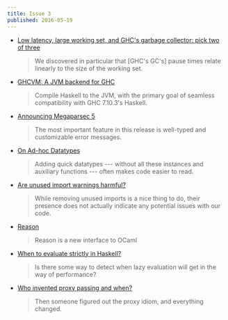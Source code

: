 ```yaml
---
title: Issue 3
published: 2016-05-19
---
```


-   [Low latency, large working set, and GHC's garbage collector: pick two of three](https://blog.pusher.com/latency-working-set-ghc-gc-pick-two/)

    > We discovered in particular that [GHC's GC's] pause times relate linearly to the size of the working set.

-   [GHCVM: A JVM backend for GHC](https://github.com/rahulmutt/ghcvm)

    > Compile Haskell to the JVM, with the primary goal of seamless compatibility with GHC 7.10.3's Haskell.

-   [Announcing Megaparsec 5](https://mrkkrp.github.io/posts/announcing-megaparsec-5.html)

    > The most important feature in this release is well-typed and customizable error messages.

-   [On Ad-hoc Datatypes](https://jaspervdj.be/posts/2016-05-11-ad-hoc-datatypes.html)

    > Adding quick datatypes --- without all these instances and auxiliary functions --- often makes code easier to read.

-   [Are unused import warnings harmful?](http://www.yesodweb.com/blog/2016/05/are-unused-import-warnings-harmful)

    > While removing unused imports is a nice thing to do, their presence does not actually indicate any potential issues with our code.

-   [Reason](https://facebook.github.io/reason/)

    > Reason is a new interface to OCaml

-   [When to evaluate strictly in Haskell?](https://stackoverflow.com/questions/37249546/when-to-evaluate-strictly-in-haskell)

    > Is there some way to detect when lazy evaluation will get in the way of performance?

-   [Who invented proxy passing and when?](https://stackoverflow.com/questions/37261593/who-invented-proxy-passing-and-when)

    > Then someone figured out the proxy idiom, and everything changed.
